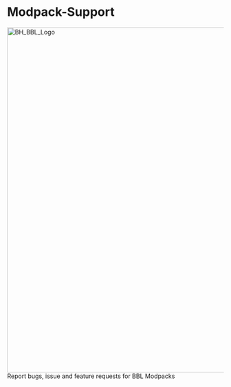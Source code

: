 # Modpack-Support
<img width="800" alt="BH_BBL_Logo" src="https://github.com/bbl-team/Modpack-Support/assets/42780877/ebd0c9df-533e-443c-ba8f-09d4d3e9672c">
Report bugs, issue and feature requests for BBL Modpacks
